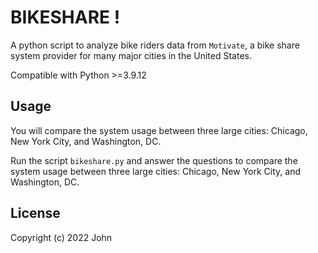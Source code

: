 # BIKESHARE !

A python script to analyze bike riders data from `Motivate`, a bike share system provider for many major cities in the United States.

Compatible with Python >=3.9.12

## Usage

You will compare the system usage between three large cities: Chicago, New York City, and Washington, DC.

Run the script `bikeshare.py` and answer the questions to compare the system usage between three large cities: Chicago, New York City, and Washington, DC.

## License
Copyright (c) 2022 John
